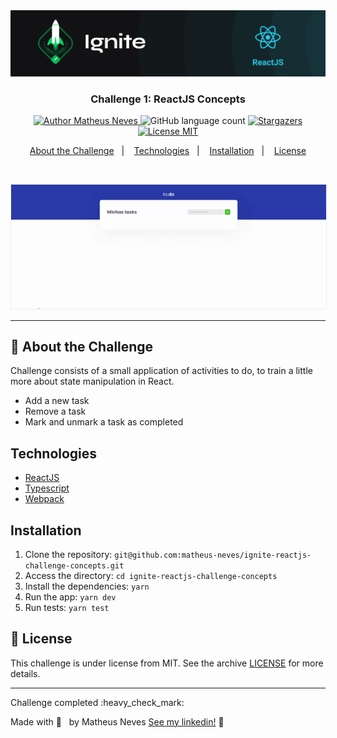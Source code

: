 <img alt="Ignite" src=".github/header.png" />

<h3 align="center">
  Challenge 1: ReactJS Concepts
</h3>

<p align="center">
  <a href="https://github.com/matheus-neves">
    <img alt="Author Matheus Neves" src="https://img.shields.io/badge/author-Matheus%20Neves-%2306b656?color=06b656&style=for-the-badge">
  </a>
  <img alt="GitHub language count" src="https://img.shields.io/github/languages/count/matheus-neves/ignite-reactjs-challenge-concepts?color=06b656&style=for-the-badge">
  <a href="https://github.com/matheus-neves/ignite-reactjs-challenge-concepts/stargazers">
    <img alt="Stargazers" src="https://img.shields.io/github/stars/matheus-neves/ignite-reactjs-challenge-concepts?color=06b656&style=for-the-badge">
  </a>
  <a href="https://github.com/matheus-neves/ignite-reactjs-challenge-concepts/blob/main/LICENSE">
    <img alt="License MIT" src="https://img.shields.io/badge/license-MIT-%2304D361?color=06b656&style=for-the-badge">
  </a>
</p>

<p align="center">
  <a href="#rocket-about-the-challenge">About the Challenge</a>&nbsp;&nbsp;&nbsp;|&nbsp;&nbsp;&nbsp;
  <a href="#technologies">Technologies</a>&nbsp;&nbsp;&nbsp;|&nbsp;&nbsp;&nbsp;
  <a href="#installation">Installation</a>&nbsp;&nbsp;&nbsp;|&nbsp;&nbsp;&nbsp;
  <a href="#memo-license">License</a>
</p>

<br/>
<p align="center"><img style="border: 1px solid #eee;" src=".github/demo.gif"/></p>

---

## :rocket: About the Challenge

Challenge consists of a small application of activities to do, to train a little more about state manipulation in React.

- Add a new task
- Remove a task
- Mark and unmark a task as completed

## Technologies

- [ReactJS](https://reactjs.com/)
- [Typescript](https://www.typescriptlang.org/)
- [Webpack](https://webpack.js.org/)

## Installation

1. Clone the repository: `git@github.com:matheus-neves/ignite-reactjs-challenge-concepts.git`
2. Access the directory: `cd ignite-reactjs-challenge-concepts`
3. Install the dependencies: `yarn`
5. Run the app: `yarn dev`
6. Run tests: `yarn test`

## :memo: License

This challenge is under license from MIT. See the archive [LICENSE](https://github.com/matheus-neves/ignite-reactjs-challenge-concepts/blob/main/LICENSE) for more details.

---

<p>Challenge completed :heavy_check_mark:</p>

Made with 💜 &nbsp; by Matheus Neves [See my linkedin!](https://www.linkedin.com/in/matheus-neves-front-end/) :wave:
